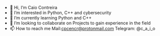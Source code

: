 - 👋 Hi, I’m Caio Contreira 
- 👀 I’m interested in Python, C++ and cybersecurity
- 🌱 I’m currently learning Python and C++
- 💞️ I’m looking to collaborate on Projects to gain experience in the field 
- 📫 How to reach me 
   Mail:cpcencr@protonmail.com
   Telegram: @c_a_i_o
